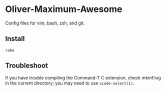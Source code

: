 Oliver-Maximum-Awesome
===============

Config files for vim, bash, zsh, and git.

Install
-------

    rake

Troubleshoot
------------

If you have trouble compiling the Command-T C extension, check mkmf.log in the
current directory; you may need to use `xcode-select(1)`.
